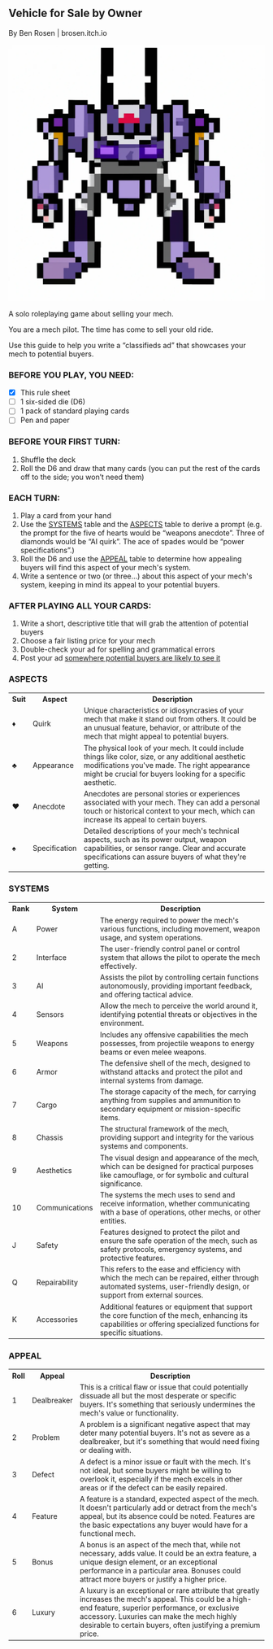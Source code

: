 ## Vehicle for Sale by Owner
By Ben Rosen | brosen.itch.io

![Pixel art mech](image.webp)

A solo roleplaying game about selling your mech.

You are a mech pilot. The time has come to sell your old ride.

Use this guide to help you write a “classifieds ad” that showcases your mech to potential buyers.

### BEFORE YOU PLAY, YOU NEED:

- [x] This rule sheet
- [ ] 1 six-sided die (D6)
- [ ] 1 pack of standard playing cards
- [ ] Pen and paper

### BEFORE YOUR FIRST TURN:
1. Shuffle the deck
2. Roll the D6 and draw that many cards (you can put the rest of the cards off to the side; you won’t need them)

### EACH TURN:
1. Play a card from your hand
2. Use the [SYSTEMS](#systems) table and the [ASPECTS](#aspects) table to derive a prompt (e.g. the prompt for the five of hearts would be “weapons anecdote”. Three of diamonds would be “AI quirk”. The ace of spades would be “power specifications”.)
3. Roll the D6 and use the [APPEAL](#appeal) table to determine how appealing buyers will find this aspect of your mech's system.
4. Write a sentence or two (or three…) about this aspect of your mech's system, keeping in mind its appeal to your potential buyers.

### AFTER PLAYING ALL YOUR CARDS:
1. Write a short, descriptive title that will grab the attention of potential buyers
2. Choose a fair listing price for your mech
3. Double-check your ad for spelling and grammatical errors
5. Post your ad [somewhere potential buyers are likely to see it](https://brosen.itch.io/vehicle-for-sale-by-owner)

### ASPECTS
<table>
  <tr>
    <th>Suit</th>
    <th>Aspect</th>
    <th>Description</th>
  </tr>
  <tr>
    <td>♦</td>
    <td>Quirk</td>
    <td>Unique characteristics or idiosyncrasies of your mech that make it stand out from others. It could be an unusual feature, behavior, or attribute of the mech that might appeal to potential buyers.</td>
  </tr>
  <tr>
    <td>♣</td>
    <td>Appearance</td>
    <td>The physical look of your mech. It could include things like color, size, or any additional aesthetic modifications you've made. The right appearance might be crucial for buyers looking for a specific aesthetic.</td>
  </tr>
  <tr>
    <td>♥</td>
    <td>Anecdote</td>
    <td>Anecdotes are personal stories or experiences associated with your mech. They can add a personal touch or historical context to your mech, which can increase its appeal to certain buyers.</td>
  </tr>
  <tr>
    <td>♠</td>
    <td>Specification</td>
    <td>Detailed descriptions of your mech's technical aspects, such as its power output, weapon capabilities, or sensor range. Clear and accurate specifications can assure buyers of what they're getting.</td>
  </tr>
  </tr>
</table>

### SYSTEMS
<table>
  <tr>
    <th>Rank</th>
    <th>System</th>
    <th>Description</th>
  </tr>
  <tr>
    <td>A</td>
    <td>Power</td>
    <td>The energy required to power the mech's various functions, including movement, weapon usage, and system operations.</td>
  </tr>
  <tr>
    <td>2</td>
    <td>Interface</td>
    <td>The user-friendly control panel or control system that allows the pilot to operate the mech effectively.</td>
  </tr>
  <tr>
    <td>3</td>
    <td>AI</td>
    <td>Assists the pilot by controlling certain functions autonomously, providing important feedback, and offering tactical advice.</td>
  </tr>
  <tr>
    <td>4</td>
    <td>Sensors</td>
    <td>Allow the mech to perceive the world around it, identifying potential threats or objectives in the environment.</td>
  </tr>
    <tr>
    <td>5</td>
    <td>Weapons</td>
    <td>Includes any offensive capabilities the mech possesses, from projectile weapons to energy beams or even melee weapons.</td>
  </tr>
  <tr>
    <td>6</td>
    <td>Armor</td>
    <td>The defensive shell of the mech, designed to withstand attacks and protect the pilot and internal systems from damage.</td>
  </tr>
  <tr>
    <td>7</td>
    <td>Cargo</td>
    <td>The storage capacity of the mech, for carrying anything from supplies and ammunition to secondary equipment or mission-specific items.</td>
  </tr>
  <tr>
    <td>8</td>
    <td>Chassis</td>
    <td>The structural framework of the mech, providing support and integrity for the various systems and components.</td>
  </tr>
    <tr>
    <td>9</td>
    <td>Aesthetics</td>
    <td>The visual design and appearance of the mech, which can be designed for practical purposes like camouflage, or for symbolic and cultural significance.</td>
  </tr>
  <tr>
    <td>10</td>
    <td>Communications</td>
    <td>The systems the mech uses to send and receive information, whether communicating with a base of operations, other mechs, or other entities.</td>
  </tr>
  <tr>
    <td>J</td>
    <td>Safety</td>
    <td>Features designed to protect the pilot and ensure the safe operation of the mech, such as safety protocols, emergency systems, and protective features.</td>
  </tr>
  <tr>
    <td>Q</td>
    <td>Repairability</td>
    <td>This refers to the ease and efficiency with which the mech can be repaired, either through automated systems, user-friendly design, or support from external sources.</td>
  </tr>
    <tr>
    <td>K</td>
    <td>Accessories</td>
    <td>Additional features or equipment that support the core function of the mech, enhancing its capabilities or offering specialized functions for specific situations.</td>
  </tr>
</table>

### APPEAL

<table>
  <tr>
    <th>Roll</th>
    <th>Appeal</th>
    <th>Description</th>
  </tr>
  <tr>
    <td>1</td>
    <td>Dealbreaker</td>
    <td>This is a critical flaw or issue that could potentially dissuade all but the most desperate or specific buyers. It's something that seriously undermines the mech's value or functionality.</td>
  </tr>
  <tr>
    <td>2</td>
    <td>Problem</td>
    <td>A problem is a significant negative aspect that may deter many potential buyers. It's not as severe as a dealbreaker, but it's something that would need fixing or dealing with.</td>
  </tr>
  <tr>
    <td>3</td>
    <td>Defect</td>
    <td>A defect is a minor issue or fault with the mech. It's not ideal, but some buyers might be willing to overlook it, especially if the mech excels in other areas or if the defect can be easily repaired.</td>
  </tr>
  <tr>
    <td>4</td>
    <td>Feature</td>
    <td>A feature is a standard, expected aspect of the mech. It doesn't particularly add or detract from the mech's appeal, but its absence could be noted. Features are the basic expectations any buyer would have for a functional mech.</td>
  </tr>
    <tr>
    <td>5</td>
    <td>Bonus</td>
    <td>A bonus is an aspect of the mech that, while not necessary, adds value. It could be an extra feature, a unique design element, or an exceptional performance in a particular area. Bonuses could attract more buyers or justify a higher price.</td>
  </tr>
  <tr>
    <td>6</td>
    <td>Luxury</td>
    <td>A luxury is an exceptional or rare attribute that greatly increases the mech's appeal. This could be a high-end feature, superior performance, or exclusive accessory. Luxuries can make the mech highly desirable to certain buyers, often justifying a premium price.</td>
  </tr>
</table>
